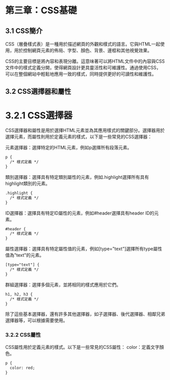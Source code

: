 # 第三章：CSS基礎

## 3.1 CSS簡介

CSS（層疊樣式表）是一種用於描述網頁的外觀和樣式的語言。它與HTML一起使用，用於控制網頁元素的佈局、字型、顏色、背景、邊框和其他視覺效果。

CSS的主要目標是將內容和表現分離。這意味著可以將HTML文件中的內容與CSS文件中的樣式定義分開，使得網頁設計更具靈活性和可維護性。通過使用CSS，可以在整個網站中輕鬆地應用一致的樣式，同時提供更好的可讀性和維護性。

## 3.2 CSS選擇器和屬性

# 3.2.1 CSS選擇器

CSS選擇器和屬性是用於選擇HTML元素並為其應用樣式的關鍵部分。選擇器用於選擇元素，而屬性則用於定義元素的樣式，以下是一些常見的CSS選擇器：

元素選擇器：選擇特定的HTML元素，例如p選擇所有段落元素。

```html
p {
  /* 樣式定義 */
}
```

類別選擇器：選擇具有特定類別屬性的元素，例如.highlight選擇所有具有highlight類別的元素。

```html
.highlight {
  /* 樣式定義 */
}
```

ID選擇器：選擇具有特定ID屬性的元素，例如#header選擇具有header ID的元素。

```html
#header {
  /* 樣式定義 */
}
```

屬性選擇器：選擇具有特定屬性值的元素，例如[type="text"]選擇所有type屬性值為"text"的元素。

```html
[type="text"] {
  /* 樣式定義 */
}
```

群組選擇器：選擇多個元素，並將相同的樣式應用於它們。

```html
h1, h2, h3 {
  /* 樣式定義 */
}
```

除了這些基本選擇器，還有許多其他選擇器，如子選擇器、後代選擇器、相鄰兄弟選擇器等，可以根據需要使用。

### 3.2.2 CSS屬性

CSS屬性用於定義元素的樣式。以下是一些常見的CSS屬性：
color：定義文字顏色。

```html
p {
  color: red;
}
```
